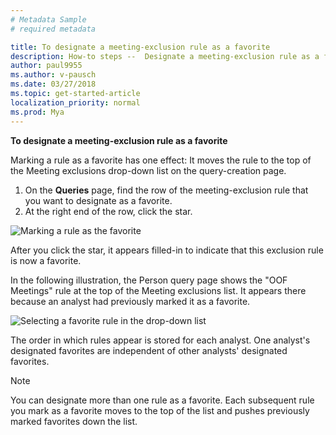 ```yaml
---
# Metadata Sample
# required metadata

title: To designate a meeting-exclusion rule as a favorite
description: How-to steps --  Designate a meeting-exclusion rule as a favorite in Workplace Analytics. 
author: paul9955
ms.author: v-pausch
ms.date: 03/27/2018
ms.topic: get-started-article
localization_priority: normal 
ms.prod: Mya
---
```


**To designate a meeting-exclusion rule as a favorite** 

Marking a rule as a favorite has one effect: It moves the rule to the top of the Meeting exclusions drop-down list on the query-creation page.

1. On the **Queries** page, find the row of the meeting-exclusion rule that you want to designate as a favorite. 
2. At the right end of the row, click the star. 

  ![Marking a rule as the favorite](../Images/WpA/Use/exclusion-rule-as-favorite.png) 
  
After you click the star, it appears filled-in to indicate that this exclusion rule is now a favorite. 

In the following illustration, the Person query page shows the "OOF Meetings" rule at the top of the Meeting exclusions list. It appears there because an analyst had previously marked it as a favorite.  

![Selecting a favorite rule in the drop-down list](../Images/WpA/Use/exclusion-rule-in-query.png) 

The order in which rules appear is stored for each analyst. One analyst's designated favorites are independent of other analysts' designated favorites. 

> [!Note] 
> You can designate more than one rule as a favorite. Each subsequent rule you mark as a favorite moves to the top of the list and pushes previously marked favorites down the list. 
